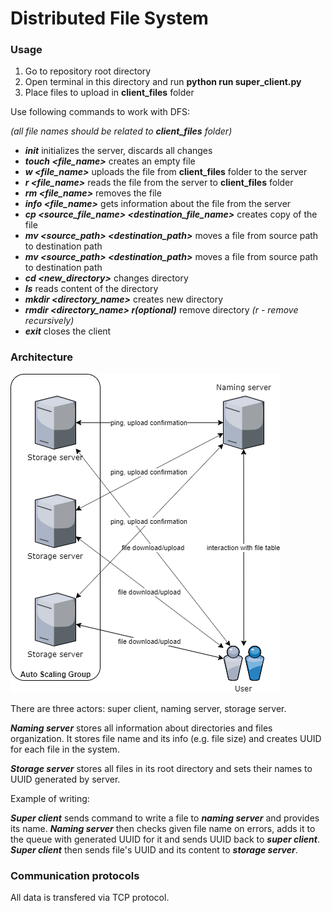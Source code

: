 # Distributed File System

### Usage

1. Go to repository root directory
2. Open terminal in this directory and run **python run super_client.py**
3. Place files to upload in **client_files** folder

Use following commands to work with DFS:

_(all file names should be related to **client_files** folder)_

- ***init*** initializes the server, discards all changes
- ***touch <file_name>*** creates an empty file
- ***w <file_name>*** uploads the file from **client_files** folder to the server
- ***r <file_name>*** reads the file from the server to **client_files** folder
- ***rm <file_name>*** removes the file
- ***info <file_name>*** gets information about the file from the server
- ***cp <source_file_name> <destination_file_name>*** creates copy of the file
- ***mv <source_path> <destination_path>*** moves a file from source path to destination path
- ***mv <source_path> <destination_path>*** moves a file from source path to destination path
- ***cd <new_directory>*** changes directory
- ***ls*** reads content of the directory
- ***mkdir <directory_name>*** creates new directory
- ***rmdir <directory_name> r(optional)*** remove directory _(r - remove recursively)_
- ***exit*** closes the client

### Architecture

![Architecture Diagram](https://github.com/ElBatanony/DFS/blob/master/ArchitectureDiagram.png)

There are three actors: super client, naming server, storage server.

***Naming server*** stores all information about directories and files organization. It stores file name and its info (e.g. file size) and creates UUID for each file in the system.

***Storage server*** stores all files in its root directory and sets their names to UUID generated by server.

Example of writing:

***Super client*** sends command to write a file to ***naming server*** and provides its name. ***Naming server*** then checks given file name on errors, adds it to the queue with generated UUID for it and sends UUID back to ***super client***. ***Super client*** then sends file's UUID and its content to ***storage server***.

### Communication protocols

All data is transfered via TCP protocol.
